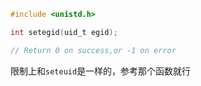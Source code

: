 ```c
#include <unistd.h>

int setegid(uid_t egid);

// Return 0 on success,or -1 on error

```

限制上和`seteuid`是一样的，参考那个函数就行